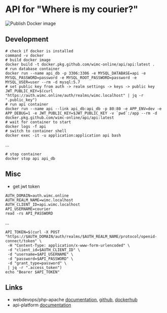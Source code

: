 # API for "Where is my courier?"
![Publish Docker image](https://github.com/wimc-online/api/workflows/Publish%20Docker%20image/badge.svg)

## Development
```shell script
# check if docker is installed
command -v docker
# build docker image
docker build -t docker.pkg.github.com/wimc-online/api/api:latest .
# run database container
docker run --name api_db -p 3306:3306 -e MYSQL_DATABASE=api -e MYSQL_PASSWORD=password -e MYSQL_ROOT_PASSWORD=password -e MYSQL_USER=user --rm -d mysql:5.7
# set public key from auth -> realm settings -> keys -> public key
JWT_PUBLIC_KEY=$(curl "https://auth.wimc.online/auth/realms/wimc.localhost" | jq -r ".public_key")
# run api container
docker run --name api --link api_db:api_db -p 80:80 -e APP_ENV=dev -e APP_DEBUG=1 -e JWT_PUBLIC_KEY=$JWT_PUBLIC_KEY -v `pwd`:/app --rm -d docker.pkg.github.com/wimc-online/api/api:latest
# wait for container to start
docker logs -f api
# switch to container shell
docker exec -it -u application:application api bash
```
...
```shell script
# stop container
docker stop api api_db
```

## Misc
- get jwt token
```shell script
AUTH_DOMAIN=auth.wimc.online
AUTH_REALM_NAME=wimc.localhost
AUTH_CLIENT_ID=api.wimc.localhost
API_USERNAME=courier
read -rs API_PASSWORD
```
...
```shell script
API_TOKEN=$(curl -X POST "https://$AUTH_DOMAIN/auth/realms/$AUTH_REALM_NAME/protocol/openid-connect/token" \
 -H "Content-Type: application/x-www-form-urlencoded" \
 -d "client_id=$AUTH_CLIENT_ID" \
 -d "username=$API_USERNAME" \
 -d "password=$API_PASSWORD" \
 -d "grant_type=password" \
 | jq -r ".access_token")
echo "Bearer $API_TOKEN"
```

## Links
- webdevops/php-apache [documentation](https://dockerfile.readthedocs.io/en/latest/content/DockerImages/dockerfiles/php-apache.html), [github](https://github.com/webdevops/Dockerfile), [dockerhub](https://hub.docker.com/r/webdevops/php-apache)
- api-platform [documentation](https://api-platform.com/docs)
